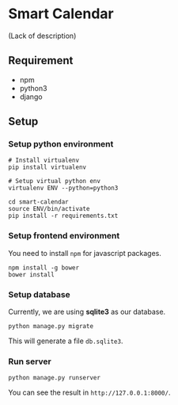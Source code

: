 # Smart Calendar 

(Lack of description)

## Requirement

- npm
- python3
- django

## Setup

### Setup python environment
```
# Install virtualenv
pip install virtualenv

# Setup virtual python env
virtualenv ENV --python=python3

cd smart-calendar
source ENV/bin/activate
pip install -r requirements.txt
```

### Setup frontend environment

You need to install `npm` for javascript packages.

```
npm install -g bower
bower install
```

### Setup database

Currently, we are using **sqlite3** as our database.

```
python manage.py migrate
```

This will generate a file `db.sqlite3`.
### Run server

```
python manage.py runserver
```
You can see the result in `http://127.0.0.1:8000/`.

